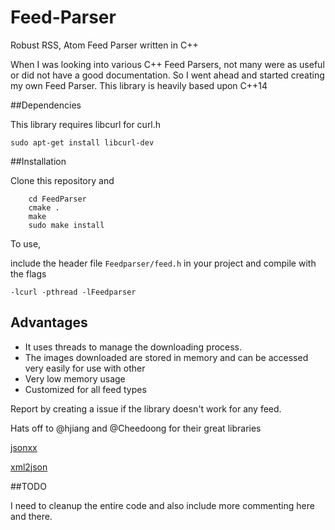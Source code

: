 # Feed-Parser
Robust RSS, Atom Feed Parser written in C++

When I was looking into various C++ Feed Parsers, not many were as useful or did not have a good documentation.
So I went ahead and started creating my own Feed Parser.
This library is heavily based upon C++14

##Dependencies

This library requires libcurl for curl.h

``sudo apt-get install libcurl-dev``

##Installation

Clone this repository and
```
    cd FeedParser
    cmake .
    make
    sudo make install
```

To use,

include the header file ```Feedparser/feed.h``` in your project and compile with the flags

 ``-lcurl -pthread -lFeedparser``


## Advantages

 - It uses threads to manage the downloading process.
 - The images downloaded are stored in memory and can be accessed very easily for use with other
 - Very low memory usage
 - Customized for all feed types


Report by creating a issue if the library doesn't work for any feed.

Hats off to @hjiang and @Cheedoong for their great libraries

[jsonxx](https://github.com/hjiang/jsonxx)

[xml2json](https://github.com/Cheedoong/xml2json)

##TODO

I need to cleanup the entire code and also include more commenting here and there.
